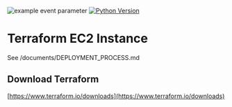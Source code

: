 ![example event parameter](https://github.com/your-projectuk/your-project-here/actions/workflows/main.yml/badge.svg)
[![Python Version](https://img.shields.io/badge/python-3.9-brightgreen.svg)](https://python.org)

# Terraform EC2 Instance

See /documents/DEPLOYMENT_PROCESS.md

## Download Terraform
[https://www.terraform.io/downloads](https://www.terraform.io/downloads)

